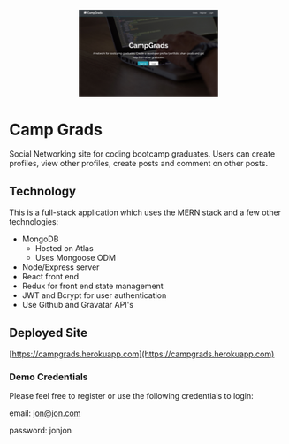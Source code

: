 <p align="center">
  <img width="50%" src="client/public/assets/campgrads-screenshot.jpg">
  
# Camp Grads

Social Networking site for coding bootcamp graduates. Users can create profiles, view other profiles, create posts and comment on other posts.

## Technology

This is a full-stack application which uses the MERN stack and a few other technologies:

- MongoDB
  - Hosted on Atlas
  - Uses Mongoose ODM
- Node/Express server
- React front end
- Redux for front end state management
- JWT and Bcrypt for user authentication
- Use Github and Gravatar API's

## Deployed Site

[https://campgrads.herokuapp.com](https://campgrads.herokuapp.com)

### Demo Credentials

Please feel free to register or use the following credentials to login:

email: jon@jon.com

password: jonjon
